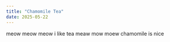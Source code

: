 ```yaml
---
title: "Chamomile Tea"
date: 2025-05-22
---
```

meow meow meow i like tea meaw mow moew chamomile is nice
